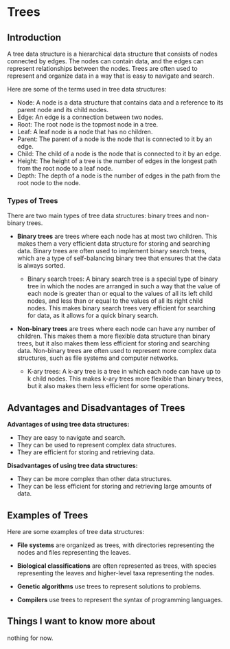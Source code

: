 # Trees

## Introduction

A tree data structure is a hierarchical data structure that consists of nodes connected by edges. The nodes can contain data, and the edges can represent relationships between the nodes. Trees are often used to represent and organize data in a way that is easy to navigate and search.

Here are some of the terms used in tree data structures:

- Node: A node is a data structure that contains data and a reference to its parent node and its child nodes.
- Edge: An edge is a connection between two nodes.
- Root: The root node is the topmost node in a tree.
- Leaf: A leaf node is a node that has no children.
- Parent: The parent of a node is the node that is connected to it by an edge.
- Child: The child of a node is the node that is connected to it by an edge.
- Height: The height of a tree is the number of edges in the longest path from the root node to a leaf node.
- Depth: The depth of a node is the number of edges in the path from the root node to the node.

### Types of Trees

There are two main types of tree data structures: binary trees and non-binary trees.

- **Binary trees** are trees where each node has at most two children. This makes them a very efficient data structure for storing and searching data. Binary trees are often used to implement binary search trees, which are a type of self-balancing binary tree that ensures that the data is always sorted.

  - Binary search trees: A binary search tree is a special type of binary tree in which the nodes are arranged in such a way that the value of each node is greater than or equal to the values of all its left child nodes, and less than or equal to the values of all its right child nodes. This makes binary search trees very efficient for searching for data, as it allows for a quick binary search.

- **Non-binary trees** are trees where each node can have any number of children. This makes them a more flexible data structure than binary trees, but it also makes them less efficient for storing and searching data. Non-binary trees are often used to represent more complex data structures, such as file systems and computer networks.

  - K-ary trees: A k-ary tree is a tree in which each node can have up to k child nodes. This makes k-ary trees more flexible than binary trees, but it also makes them less efficient for some operations.

## Advantages and Disadvantages of Trees

**Advantages of using tree data structures:**

- They are easy to navigate and search.
- They can be used to represent complex data structures.
- They are efficient for storing and retrieving data.

**Disadvantages of using tree data structures:**

- They can be more complex than other data structures.
- They can be less efficient for storing and retrieving large amounts of data.

## Examples of Trees

Here are some examples of tree data structures:

- **File systems** are organized as trees, with directories representing the nodes and files representing the leaves.

- **Biological classifications** are often represented as trees, with species representing the leaves and higher-level taxa representing the nodes.

- **Genetic algorithms** use trees to represent solutions to problems.

- **Compilers** use trees to represent the syntax of programming languages.


## Things I want to know more about

nothing for now.
